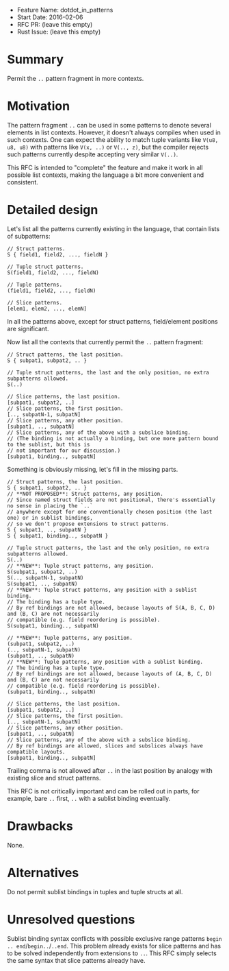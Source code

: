 - Feature Name: dotdot_in_patterns
- Start Date: 2016-02-06
- RFC PR: (leave this empty)
- Rust Issue: (leave this empty)

# Summary
[summary]: #summary

Permit the `..` pattern fragment in more contexts.

# Motivation
[motivation]: #motivation

The pattern fragment `..` can be used in some patterns to denote several elements in list contexts.
However, it doesn't always compiles when used in such contexts.
One can expect the ability to match tuple variants like `V(u8, u8, u8)` with patterns like
`V(x, ..)` or `V(.., z)`, but the compiler rejects such patterns currently despite accepting
very similar `V(..)`.

This RFC is intended to "complete" the feature and make it work in all possible list contexts,
making the language a bit more convenient and consistent.

# Detailed design
[design]: #detailed-design

Let's list all the patterns currently existing in the language, that contain lists of subpatterns:

```
// Struct patterns.
S { field1, field2, ..., fieldN }

// Tuple struct patterns.
S(field1, field2, ..., fieldN)

// Tuple patterns.
(field1, field2, ..., fieldN)

// Slice patterns.
[elem1, elem2, ..., elemN]
```
In all the patterns above, except for struct patterns, field/element positions are significant.

Now list all the contexts that currently permit the `..` pattern fragment:
```
// Struct patterns, the last position.
S { subpat1, subpat2, .. }

// Tuple struct patterns, the last and the only position, no extra subpatterns allowed.
S(..)

// Slice patterns, the last position.
[subpat1, subpat2, ..]
// Slice patterns, the first position.
[.., subpatN-1, subpatN]
// Slice patterns, any other position.
[subpat1, .., subpatN]
// Slice patterns, any of the above with a subslice binding.
// (The binding is not actually a binding, but one more pattern bound to the sublist, but this is
// not important for our discussion.)
[subpat1, binding.., subpatN]
```
Something is obviously missing, let's fill in the missing parts.

```
// Struct patterns, the last position.
S { subpat1, subpat2, .. }
// **NOT PROPOSED**: Struct patterns, any position.
// Since named struct fields are not positional, there's essentially no sense in placing the `..`
// anywhere except for one conventionally chosen position (the last one) or in sublist bindings,
// so we don't propose extensions to struct patterns.
S { subpat1, .., subpatN }
S { subpat1, binding.., subpatN }

// Tuple struct patterns, the last and the only position, no extra subpatterns allowed.
S(..)
// **NEW**: Tuple struct patterns, any position.
S(subpat1, subpat2, ..)
S(.., subpatN-1, subpatN)
S(subpat1, .., subpatN)
// **NEW**: Tuple struct patterns, any position with a sublist binding.
// The binding has a tuple type.
// By ref bindings are not allowed, because layouts of S(A, B, C, D) and (B, C) are not necessarily
// compatible (e.g. field reordering is possible).
S(subpat1, binding.., subpatN)

// **NEW**: Tuple patterns, any position.
(subpat1, subpat2, ..)
(.., subpatN-1, subpatN)
(subpat1, .., subpatN)
// **NEW**: Tuple patterns, any position with a sublist binding.
// The binding has a tuple type.
// By ref bindings are not allowed, because layouts of (A, B, C, D) and (B, C) are not necessarily
// compatible (e.g. field reordering is possible).
(subpat1, binding.., subpatN)

// Slice patterns, the last position.
[subpat1, subpat2, ..]
// Slice patterns, the first position.
[.., subpatN-1, subpatN]
// Slice patterns, any other position.
[subpat1, .., subpatN]
// Slice patterns, any of the above with a subslice binding.
// By ref bindings are allowed, slices and subslices always have compatible layouts.
[subpat1, binding.., subpatN]
```

Trailing comma is not allowed after `..` in the last position by analogy with existing slice and
struct patterns.

This RFC is not critically important and can be rolled out in parts, for example, bare `..` first,
`..` with a sublist binding eventually.

# Drawbacks
[drawbacks]: #drawbacks

None.

# Alternatives
[alternatives]: #alternatives

Do not permit sublist bindings in tuples and tuple structs at all.

# Unresolved questions
[unresolved]: #unresolved-questions

Sublist binding syntax conflicts with possible exclusive range patterns
`begin .. end`/`begin..`/`..end`. This problem already exists for slice patterns and has to be
solved independently from extensions to `..`.
This RFC simply selects the same syntax that slice patterns already have.
